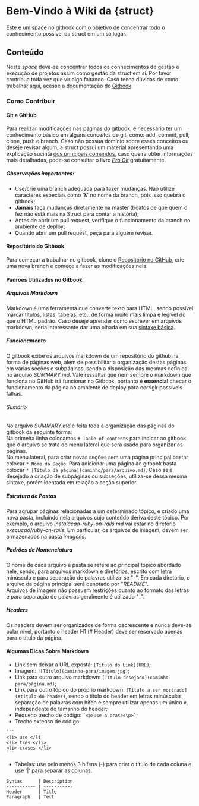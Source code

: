 # Bem-Vindo à Wiki da {struct}

Este é um space no gitbook com o objetivo de concentrar todo o conhecimento possível da struct em um só lugar.

## Conteúdo

Neste _space_ deve-se concentrar todos os conhecimentos de gestão e execução de projetos assim como gestão da struct em si. Por favor contribua toda vez que vir algo faltando. Caso tenha dúvidas de como trabalhar aqui, acesse a documentação do [Gitbook](https://docs.gitbook.com/content-editing).

### Como Contribuir

#### Git e GitHub

Para realizar modificações nas páginas do gitbook, é necessário ter um conhecimento básico em alguns conceitos de git, como: add, commit, pull, clone, push e branch. Caso não possua domínio sobre esses conceitos ou deseje revisar algum, a struct possui um material apresentando uma explicação sucinta [dos principais comandos](https://drive.google.com/file/d/1tH0LaDnD14pHnqq4cymkAjvYX5wkVrCs/view?usp=sharing), caso queira obter informações mais detalhadas, pode-se consultar o livro *[Pro Git](https://git-scm.com/book/en/v2)* gratuitamente.

##### Observações importantes:

- Use/crie uma branch adequada para fazer mudanças. Não utilize caracteres especiais como '&' no nome da branch, pois isso quebra o gitbook;
- **Jamais** faça mudanças diretamente na master \(boatos de que quem o fez não está mais na Struct para contar a história\);
- Antes de abrir um pull request, verifique o funcionamento da branch no ambiente de deploy;
- Quando abrir um pull request, peça para alguém revisar.

#### Repositório do Gitbook

Para começar a trabalhar no gitbook, clone o [Repositório no GitHub](https://github.com/StructEC/gitbook/), crie uma nova branch e começe a fazer as modificações nela.

#### Padrões Utilizados no Gitbook

##### Arquivos Markdown

Markdown é uma ferramenta que converte texto para HTML, sendo possível marcar títulos, listas, tabelas, etc., de forma muito mais limpa e legível do que o HTML padrão. Caso deseje aprender como escrever em arquivos markdown, seria interessante dar uma olhada em sua [sintaxe básica](https://www.markdownguide.org/basic-syntax/).

##### Funcionamento

O gitbook exibe os arquivos markdown de um repositório do github na forma de páginas web, além de possibilitar a organização destas páginas em várias seções e subpáginas, sendo a disposição das mesmas definida no arquivo *SUMMARY.md*. Vale ressaltar que nem sempre o markdown que funciona no GitHub irá funcionar no Gitbook, portanto é **essencial** checar o funcionamento da página no ambiente de deploy para corrigir possíveis falhas.

###### Sumário

No arquivo *SUMMARY.md* é feita toda a organização das páginas do gitbook da seguinte forma:  
Na primeira linha colocamos `# Table of contents` para indicar ao gitbook que o arquivo se trata do menu lateral que será usado para organizar as páginas.  
No menu lateral, para criar novas seções sem uma página principal bastar colocar `* Nome da Seção`. Para adicionar uma página ao gitbook basta colocar `* [Título da página](caminho/para/arquivo.md)`. Caso seja desejado a criação de subpáginas ou subseções, utiliza-se dessa mesma sintaxe, porém identada em relação a seção superior.

##### Estrutura de Pastas

Para agrupar páginas relacionadas a um determinado tópico, é criado uma nova pasta, incluindo nela arquivos cujo conteúdo deriva deste tópico. Por exemplo, o arquivo *instalacao-ruby-on-rails.md* vai estar no diretório *execucao/ruby-on-rails*. Em particular, os arquivos de imagem, devem ser armazenados na pasta *imagens*.

##### Padrões de Nomenclatura

O nome de cada arquivo e pasta se refere ao principal tópico abordado nele, sendo, para arquivos markdown e diretórios, escrito com letra minúscula e para separação de palavras utiliza-se "-". Em cada diretório, o arquivo da página principal será denotado por "*README*".  
Arquivos de imagem não possuem restrições quanto ao formato das letras e para separação de palavras geralmente é utilizado "_".

##### Headers

Os headers devem ser organizados de forma decrescente e nunca deve-se pular nível, portanto o header H1 \(# Header\) deve ser reservado apenas para o título da página.

#### Algumas Dicas Sobre Markdown

- Link sem deixar a URL exposta: `[Título do Link](URL)`;
- Imagem: `![Título](caminho-para/imagem.jpg)`;
- Link para outro arquivo markdown: `[Título desejado](caminho-para/página.md)`;
- Link para outro tópico do próprio markdown: `[Título a ser mostrado](#titulo-do-header)`, sendo o título do header em letras minúsculas, separação de palavras com hífen e sempre utilizar apenas um único `#`, independente do tamanho do header;
- Pequeno trecho de código: `` `<p>use a crase<\p>` ``;
- Trecho extenso de código:  
````
```
<li> use </li
<li> três </li>
<li> crases </li>
```
````

- Tabelas: use pelo menos 3 hífens (-) para criar o título de cada coluna e use '|' para separar as colunas:

```
Syntax      | Description
----------- | ----------- 
Header      | Title       
Paragraph   | Text     
```